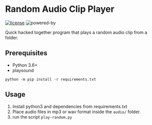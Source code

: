 # Random Audio Clip Player
[![license](https://img.shields.io/badge/License-MIT-default)](./LICENSE)
![powered-by](https://img.shields.io/badge/Powered_by-Python-yellow?logo=python)

Quick hacked together program that plays a random audio clip from a folder.


## Prerequisites
- Python 3.6+
- playsound

`python -m pip install -r requirements.txt`

## Usage
1. Install python3 and dependencies from requirements.txt
2. Place audio files in mp3 or wav format inside the `audio/` folder.
3. run the script `play-random.py`

